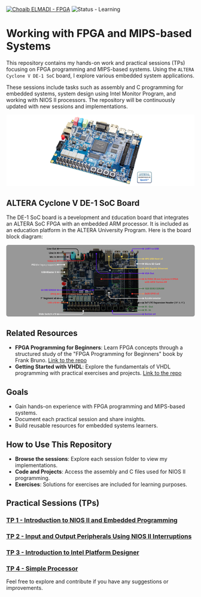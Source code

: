 [![Choaib ELMADI - FPGA](https://img.shields.io/badge/Choaib_ELMADI-FPGA-8800dd)](https://elmadichoaib.vercel.app) ![Status - Learning](https://img.shields.io/badge/Status-Learning-2bd729)

# Working with FPGA and MIPS-based Systems

This repository contains my hands-on work and practical sessions (TPs) focusing on FPGA programming and MIPS-based systems. Using the `ALTERA Cyclone V DE-1 SoC` board, I explore various embedded system applications.

These sessions include tasks such as assembly and C programming for embedded systems, system design using Intel Monitor Program, and working with NIOS II processors. The repository will be continuously updated with new sessions and implementations.

<div align="center">

![ALTERA Cyclone V DE-1 SoC Board](./Images/altera-cyclone-v-de-1-soc-board.png)

</div>

## ALTERA Cyclone V DE-1 SoC Board

The DE-1 SoC board is a `D`evelopment and `E`ducation board that integrates an ALTERA SoC FPGA with an embedded ARM processor. It is included as an education platform in the ALTERA University Program. Here is the board block diagram:

<div align="center">

![ALTERA Cyclone V DE-1 SoC Board](./Images/de1-soc-diagram.png)

</div>

## Related Resources

- **FPGA Programming for Beginners**: Learn FPGA concepts through a structured study of the "FPGA Programming for Beginners" book by Frank Bruno. [Link to the repo](https://github.com/Choaib-ELMADI/fpga-programming-for-beginners)
- **Getting Started with VHDL**: Explore the fundamentals of VHDL programming with practical exercises and projects. [Link to the repo](https://github.com/Choaib-ELMADI/getting-started-with-vhdl)

## Goals

- Gain hands-on experience with FPGA programming and MIPS-based systems.
- Document each practical session and share insights.
- Build reusable resources for embedded systems learners.

## How to Use This Repository

- **Browse the sessions**: Explore each session folder to view my implementations.
- **Code and Projects**: Access the assembly and C files used for NIOS II programming.
- **Exercises**: Solutions for exercises are included for learning purposes.

## Practical Sessions (TPs)

### [TP 1 - Introduction to NIOS II and Embedded Programming](./TP1/)

### [TP 2 - Input and Output Peripherals Using NIOS II Interruptions](./TP2/)

### [TP 3 - Introduction to Intel Platform Designer](./TP3/)

### [TP 4 - Simple Processor](./TP4/)

Feel free to explore and contribute if you have any suggestions or improvements.
